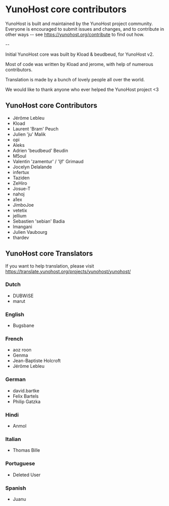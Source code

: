 YunoHost core contributors
==========================

YunoHost is built and maintained by the YunoHost project community.
Everyone is encouraged to submit issues and changes, and to contribute in other ways -- see https://yunohost.org/contribute to find out how.

--

Initial YunoHost core was built by Kload & beudbeud, for YunoHost v2.

Most of code was written by Kload and jerome, with help of numerous contributors.

Translation is made by a bunch of lovely people all over the world.

We would like to thank anyone who ever helped the YunoHost project <3


YunoHost core Contributors
--------------------------

- Jérôme Lebleu
- Kload
- Laurent 'Bram' Peuch
- Julien 'ju' Malik
- opi
- Aleks
- Adrien 'beudbeud' Beudin
- M5oul
- Valentin 'zamentur' / 'ljf' Grimaud
- Jocelyn Delalande
- infertux
- Taziden
- ZeHiro
- Josue-T
- nahoj
- a1ex
- JimboJoe
- vetetix
- jellium
- Sebastien 'sebian' Badia
- lmangani
- Julien Vaubourg
- thardev


YunoHost core Translators
-------------------------

If you want to help translation, please visit https://translate.yunohost.org/projects/yunohost/yunohost/


### Dutch

- DUBWiSE
- marut

### English

- Bugsbane

### French

- aoz roon
- Genma
- Jean-Baptiste Holcroft
- Jérôme Lebleu

### German

- david.bartke
- Felix Bartels
- Philip Gatzka

### Hindi

- Anmol

### Italian

- Thomas Bille

### Portuguese

- Deleted User

### Spanish

- Juanu

